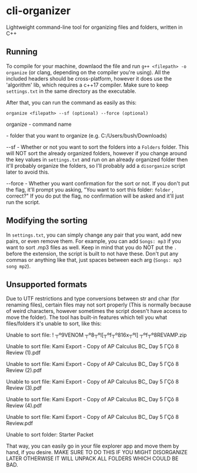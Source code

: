 # cli-organizer
Lightweight command-line tool for organizing files and folders, written in C++

## Running
To compile for your machine, downlaod the file and run ```g++ <filepath> -o organize``` (or clang, depending on the compiler you're using). All the included headers should be cross-platform, however it does use the 'algorithm' lib, which requires a c++17 compiler. Make sure to keep ```settings.txt``` in the same directory as the executable. 

After that, you can run the command as easily as this:

```organize <filepath> --sf (optional) --force (optional)```

organize - command name

<filepath> - folder that you want to organize (e.g. C:/Users/bush/Downloads)

--sf - Whether or not you want to sort the folders into a ```Folders``` folder. This will NOT sort the already organized folders, however if you change around the key values in ```settings.txt``` and run on an already organized folder then it'll probably organize the folders, so I'll probably add a ```disorganize``` script later to avoid this.

--force - Whether you want confirmation for the sort or not. If you don't put the flag, it'll prompt you asking, "You want to sort this folder: ```folder``` , correct?" If you do put the flag, no confirmation will be asked and it'll just run the script. 

## Modifying the sorting
In ```settings.txt```, you can simply change any pair that you want, add new pairs, or even remove them. For example, you can add ```Songs: mp3``` if you want to sort .mp3 files as well. Keep in mind that you do NOT put the ```.``` before the extension, the script is built to not have these. Don't put any commas or anything like that, just spaces between each arg (```Songs: mp3 song mp2```).

## Unsupported formats
Due to UTF restrictions and type conversions between str and char (for renaming files), certain files may not sort properly (This is normally because of weird characters, however sometimes the script doesn't have access to move the folder). The tool has built-in features which tell you what files/folders it's unable to sort, like this:

Unable to sort file: ! ┬º9VENOM ┬º8┬ºl[┬ºf┬º816x┬ºl] ┬ºf┬º8REVAMP.zip

Unable to sort file: Kami Export - Copy of AP Calculus BC_ Day 5 ΓÇô 8 Review (1).pdf

Unable to sort file: Kami Export - Copy of AP Calculus BC_ Day 5 ΓÇô 8 Review (2).pdf

Unable to sort file: Kami Export - Copy of AP Calculus BC_ Day 5 ΓÇô 8 Review (3).pdf

Unable to sort file: Kami Export - Copy of AP Calculus BC_ Day 5 ΓÇô 8 Review (4).pdf

Unable to sort file: Kami Export - Copy of AP Calculus BC_ Day 5 ΓÇô 8 Review.pdf

Unable to sort folder: Starter Packet

That way, you can easily go in your file explorer app and move them by hand, if you desire. MAKE SURE TO DO THIS IF YOU MIGHT DISORGANIZE LATER OTHERWISE IT WILL UNPACK ALL FOLDERS WHICH COULD BE BAD.
